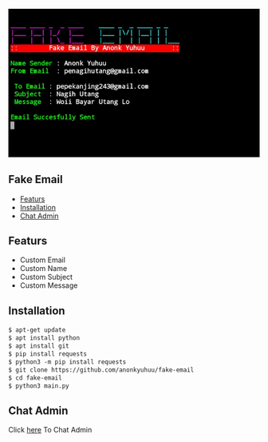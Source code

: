 ![SKRINSUT](ss.jpg)
## Fake Email
* [Featurs](#featurs)
* [Installation](#installlation)
* [Chat Admin](#chat-admin)

## Featurs
* Custom Email
* Custom Name
* Custom Subject
* Custom Message
## Installation
```
$ apt-get update
$ apt install python
$ apt install git
$ pip install requests
$ python3 -m pip install requests
$ git clone https://github.com/anonkyuhuu/fake-email
$ cd fake-email
$ python3 main.py
```

## Chat Admin
Click [here](https://wa.me/62895611982226) To Chat Admin
